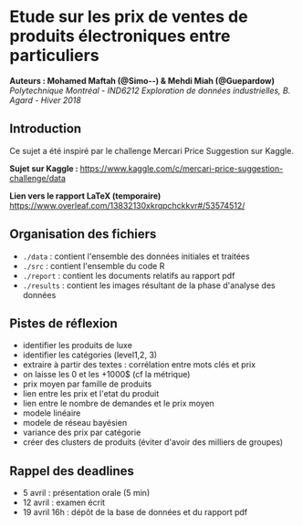 # Etude sur les prix de ventes de produits électroniques entre particuliers

<b> Auteurs : Mohamed Maftah (@Simo--) & Mehdi Miah (@Guepardow) </b>
<i> Polytechnique Montréal - IND6212 Exploration de données industrielles, B. Agard - Hiver 2018 </i>

## Introduction

Ce sujet a été inspiré par le challenge Mercari Price Suggestion sur Kaggle.

<b> Sujet sur Kaggle : </b> https://www.kaggle.com/c/mercari-price-suggestion-challenge/data

<b> Lien vers le rapport LaTeX (temporaire)</b>
https://www.overleaf.com/13832130xkrqpchckkvr#/53574512/

## Organisation des fichiers

- `./data` : contient l'ensemble des données initiales et traitées
- `./src` : contient l'ensemble du code R
- `./report` : contient les documents relatifs au rapport pdf
- `./results` : contient les images résultant de la phase d'analyse des données

## Pistes de réflexion
- identifier les produits de luxe
- identifier les catégories (level1,2, 3)
- extraire à partir des textes : corrélation entre mots clés et prix
- on laisse les 0 et les +1000$ (cf la métrique)
- prix moyen par famille de produits
- lien entre les prix et l'etat du produit
- lien entre le nombre de demandes et le prix moyen
- modele linéaire
- modele de réseau bayésien
- variance des prix par catégorie
- créer des clusters de produits (éviter d'avoir des milliers de groupes)

## Rappel des deadlines
- 5 avril : présentation orale (5 min)
- 12 avril : examen écrit
- 19 avril 16h : dépôt de la base de données et du rapport pdf
